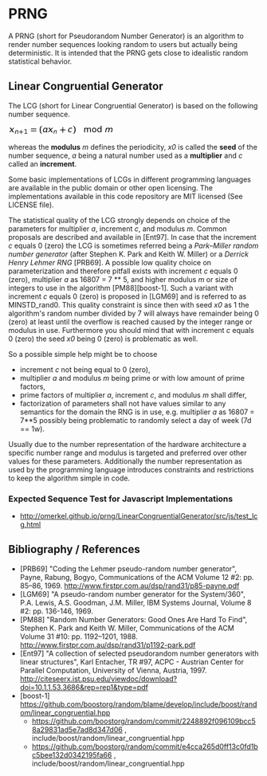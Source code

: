 # PRNG
A PRNG (short for Pseudorandom Number Generator) is an algorithm to render number sequences looking random to users but actually being deterministic. It is intended that the PRNG gets close to idealistic random statistical behavior.

## Linear Congruential Generator
The LCG (short for Linear Congruential Generator) is based on the following number sequence.

![x_{n+1} = ( a x_{n} + c )  \mod m](res/prng_lcg_formula.png)
<!-- math xmlns="http://www.w3.org/1998/Math/MathML">
<mrow><msub>
  <mi>x</mi>
  <mn>n+1</mn>
</msub>
<mo> = </mo>
<mo>(</mo><mi>a</mi>
<msub>
  <mi>x</mi>
  <mn>n</mn>
</msub>
<mo> + </mo>
<mi>c</mi>
<mo>)</mo>
<mo>mod</mo>
<mi>m</mi>
</mrow>
</math -->
<!-- x_{n+1} = ( a x_{n} + c )  \mod m -->

whereas the **modulus** _m_ defines the periodicity, _x0_ is called the **seed** of the number sequence, _a_ being a natural number used as a **multiplier** and _c_ called an **increment**.

Some basic implementations of LCGs in different programming languages are available in the public domain or other open licensing. The implementations available in this code repository are MIT licensed (See LICENSE file).

The statistical quality of the LCG strongly depends on choice of the parameters for multiplier _a_, increment _c_, and modulus _m_. Common proposals are described and available in [Ent97]. In case that the increment _c_ equals 0 (zero) the LCG is sometimes referred being a _Park–Miller random number generator_ (after Stephen K. Park and Keith W. Miller) or a _Derrick Henry Lehmer RNG_ [PRB69]. A possible low quality choice on parameterization and therefore pitfall exists with increment _c_ equals 0 (zero), multiplier _a_ as 16807 = 7 ** 5, and higher modulus _m_ or size of integers to use in the algorithm [PM88][boost-1]. Such a variant with increment _c_ equals 0 (zero) is proposed in [LGM69] and is referred to as MINSTD_rand0. This quality constraint is since then with seed _x0_ as 1 the algorithm's random number divided by 7 will always have remainder being 0 (zero) at least until the overflow is reached caused by the integer range or modulus in use. Furthermore you should mind that with increment _c_ equals 0 (zero) the seed _x0_ being 0 (zero) is problematic as well. 

So a possible simple help might be to choose

* increment _c_ not being equal to 0 (zero),
* multiplier _a_ and modulus _m_ being prime or with low amount of prime factors,
* prime factors of multiplier _a_, increment _c_, and modulus _m_ shall differ,
* factorization of parameters shall not have values similar to any semantics for the domain the RNG is in use, e.g. multiplier _a_ as 16807 = 7**5 possibly being problematic to randomly select a day of week (7d == 1w).

Usually due to the number representation of the hardware architecture a specific number range and modulus is targeted and preferred over other values for these parameters. Additionally the number representation as used by the programming language introduces constraints and restrictions to keep the algorithm simple in code.

### Expected Sequence Test for Javascript Implementations

* http://omerkel.github.io/prng/LinearCongruentialGenerator/src/js/test_lcg.html

## Bibliography / References
* [PRB69] "Coding the Lehmer pseudo-random number generator", Payne, Rabung, Bogyo, Communications of the ACM Volume 12 #2: pp. 85–86, 1969. http://www.firstpr.com.au/dsp/rand31/p85-payne.pdf
* [LGM69] "A pseudo-random number generator for the System/360", P.A. Lewis, A.S. Goodman, J.M. Miller, IBM Systems Journal, Volume 8 #2: pp. 136-146, 1969.
* [PM88] "Random Number Generators: Good Ones Are Hard To Find", Stephen K. Park and Keith W. Miller, Communications of the ACM Volume 31 #10: pp. 1192–1201, 1988. http://www.firstpr.com.au/dsp/rand31/p1192-park.pdf
* [Ent97] "A collection of selected pseudorandom number generators with linear structures", Karl Entacher, TR #97, ACPC - Austrian Center for Parallel Computation, University of Vienna, Austria, 1997. http://citeseerx.ist.psu.edu/viewdoc/download?doi=10.1.1.53.3686&rep=rep1&type=pdf
* [boost-1] https://github.com/boostorg/random/blame/develop/include/boost/random/linear_congruential.hpp
  * https://github.com/boostorg/random/commit/2248892f096109bcc58a29831ad5e7ad8d347d06 , include/boost/random/linear_congruential.hpp
  * https://github.com/boostorg/random/commit/e4cca265d0ff13c0fd1bc5bee132d0342195fa66 , include/boost/random/linear_congruential.hpp
